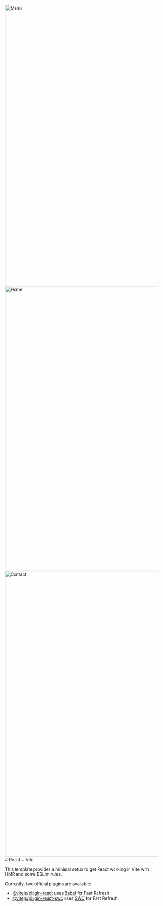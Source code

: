 <img width="927" alt="Menu" src="https://github.com/ozancanayrim/burger-yiyelim-clone/assets/120515208/2e4b3a83-9889-4c78-86ff-79525f69f781">
<img width="939" alt="Home" src="https://github.com/ozancanayrim/burger-yiyelim-clone/assets/120515208/ed717bec-f1a2-4dcf-8056-662de7af56ef">
<img width="942" alt="Contact" src="https://github.com/ozancanayrim/burger-yiyelim-clone/assets/120515208/3f8472c7-b41c-4ffb-bedd-22ee69fbbf2d">
# React + Vite

This template provides a minimal setup to get React working in Vite with HMR and some ESLint rules.

Currently, two official plugins are available:

- [@vitejs/plugin-react](https://github.com/vitejs/vite-plugin-react/blob/main/packages/plugin-react/README.md) uses [Babel](https://babeljs.io/) for Fast Refresh
- [@vitejs/plugin-react-swc](https://github.com/vitejs/vite-plugin-react-swc) uses [SWC](https://swc.rs/) for Fast Refresh
